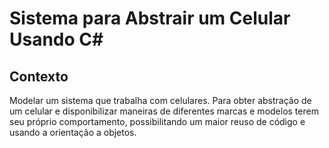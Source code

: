 # Sistema para Abstrair um Celular Usando C#

## Contexto
Modelar um sistema que trabalha com celulares. Para obter abstração de um celular e disponibilizar maneiras de diferentes marcas e modelos terem seu próprio comportamento, possibilitando um maior reuso de código e usando a orientação a objetos.
